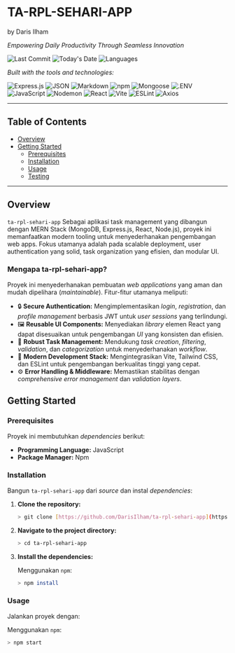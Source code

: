 # TA-RPL-SEHARI-APP
by Daris Ilham

*Empowering Daily Productivity Through Seamless Innovation*

![Last Commit](https://img.shields.io/github/last-commit/DarisIlham/ta-rpl-sehari-app) ![Today's Date](https://img.shields.io/badge/today-{{DATE_PLACEHOLDER}}-blue)  ![Languages](https://img.shields.io/github/languages/count/DarisIlham/ta-rpl-sehari-app)

*Built with the tools and technologies:*

![Express.js](https://img.shields.io/badge/Express.js-000000?style=for-the-badge&logo=express&logoColor=white)
![JSON](https://img.shields.io/badge/JSON-000000?style=for-the-badge&logo=json&logoColor=white)
![Markdown](https://img.shields.io/badge/Markdown-000000?style=for-the-badge&logo=markdown&logoColor=white)
![npm](https://img.shields.io/badge/npm-CB3837?style=for-the-badge&logo=npm&logoColor=white)
![Mongoose](https://img.shields.io/badge/Mongoose-800000?style=for-the-badge&logo=mongoose&logoColor=white)
![.ENV](https://img.shields.io/badge/.ENV-ECD500?style=for-the-badge&logo=dotenv&logoColor=black)
![JavaScript](https://img.shields.io/badge/JavaScript-F7DF1E?style=for-the-badge&logo=javascript&logoColor=black)
![Nodemon](https://img.shields.io/badge/Nodemon-76D04B?style=for-the-badge&logo=nodemon&logoColor=white)
![React](https://img.shields.io/badge/React-61DAFB?style=for-the-badge&logo=react&logoColor=black)
![Vite](https://img.shields.io/badge/Vite-646CFF?style=for-the-badge&logo=vite&logoColor=white)
![ESLint](https://img.shields.io/badge/ESLint-4B32C3?style=for-the-badge&logo=eslint&logoColor=white)
![Axios](https://img.shields.io/badge/Axios-5A29E4?style=for-the-badge&logo=axios&logoColor=white)

---

## Table of Contents

* [Overview](#overview)
* [Getting Started](#getting-started)
    * [Prerequisites](#prerequisites)
    * [Installation](#installation)
    * [Usage](#usage)
    * [Testing](#testing)

---

## Overview

`ta-rpl-sehari-app` Sebagai aplikasi task management yang dibangun dengan MERN Stack (MongoDB, Express.js, React, Node.js), proyek ini memanfaatkan modern tooling untuk menyederhanakan pengembangan web apps. Fokus utamanya adalah pada scalable deployment, user authentication yang solid, task organization yang efisien, dan modular UI.

### Mengapa ta-rpl-sehari-app?

Proyek ini menyederhanakan pembuatan *web applications* yang aman dan mudah dipelihara (*maintainable*). Fitur-fitur utamanya meliputi:

* 🔒 **Secure Authentication:** Mengimplementasikan *login*, *registration*, dan *profile management* berbasis JWT untuk *user sessions* yang terlindungi.
* 🖼️ **Reusable UI Components:** Menyediakan *library* elemen React yang dapat disesuaikan untuk pengembangan *UI* yang konsisten dan efisien.
* 📝 **Robust Task Management:** Mendukung *task creation*, *filtering*, *validation*, dan *categorization* untuk menyederhanakan *workflow*.
* 🚀 **Modern Development Stack:** Mengintegrasikan Vite, Tailwind CSS, dan ESLint untuk pengembangan berkualitas tinggi yang cepat.
* ⚙️ **Error Handling & Middleware:** Memastikan stabilitas dengan *comprehensive error management* dan *validation layers*.

## Getting Started

### Prerequisites

Proyek ini membutuhkan *dependencies* berikut:

* **Programming Language:** JavaScript
* **Package Manager:** Npm

### Installation

Bangun `ta-rpl-sehari-app` dari *source* dan instal *dependencies*:

1.  **Clone the repository:**
    ```bash
    > git clone [https://github.com/DarisIlham/ta-rpl-sehari-app](https://github.com/DarisIlham/ta-rpl-sehari-app)
    ```
2.  **Navigate to the project directory:**
    ```bash
    > cd ta-rpl-sehari-app
    ```
3.  **Install the dependencies:**

    Menggunakan `npm`:
    ```bash
    > npm install
    ```

### Usage

Jalankan proyek dengan:

Menggunakan `npm`:
```bash
> npm start
